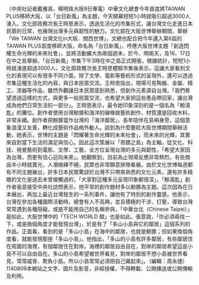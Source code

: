 （中央社記者戴雅真、楊明珠大阪9日專電）中華文化總會今年首度將TAIWAN PLUS移師大阪，以「台日新風」為主題，今天開幕短短1小時就吸引超過3000人湧入。文化部政務次長王時思表示，透過生活化的市集形式，讓台灣文化走進日本民眾的日常，也展現台灣多元與韌性的魅力。文化部在大阪世博舉辦期間，舉辦「We TAIWAN 台灣文化in大阪．關西世博」，文總也配合把今年邁入第6屆的TAIWAN PLUS首度移師大阪，命名為「台日新風」，呼應大阪世博主題「創造閃耀生命光輝的未來社會」，並將活動擴大為兩個週末，於今、明兩天，及16、17日在中之島舉辦。「台日新風」市集下午3時在中之島正式開張，根據統計，短短1小時就湧進超過3000人。文化部政務次長王時思體驗市集後表示，這讓大家看到文化的表現可以有很多不同介面，除了文學、電影等藝術形式的呈現外，還可以透過市集這種生活化的內容，與日本民眾交流。王時思指出，現場可見陶器、金屬、精工、漆器等作品，雖然外觀讓日本民眾感到熟悉，但創作元素源自台灣。「我們希望透過這樣的方式，與更多一般民眾交流，也希望大家把這些產品帶回家，讓台灣成為他們日常生活的一部分」。王時思表示，最令她印象深刻的是一個名為「鯨湯匙」的攤位。創作者使用台灣鯨豚和海洋的線條做藝術創作，材質還是回收木料，非常永續。創作者把鯨豚當作台灣的「海洋鄰居」，長年陪伴在島嶼身旁，這個意象浪漫又友善，轉化成藝術作品格外動人。談到為什麼要趁大阪世博期間舉辦活動，她表示，世博的主題是「閃耀著生命光輝的未來社會」，而未來的光輝，其實來自對當下生活的滿足與信心。因此這次策展以「奇蹟之島」為主軸，從文化、科技、視覺藝術到電影、文學、工藝，全方位呈現台灣的多元與韌性，「希望大家因為台灣，而更有信心迎向未來」。她觀察到，目前為止現場反應非常熱烈，有些商品半小時就賣光，人潮絡繹不絕，民眾也非常願意排隊看展。由於文化世博每週都有不同主題展出，許多日本民眾驚訝於台灣不只帶來熟悉的文化元素，還有許多精緻的文化是過去未曾接觸過的，「大家對這種多元呈現印象都很深」。「鯨湯匙」創作者張意接受中央社訪問表示，他平常的創作題材多以鯨豚為主題。這次因為在日本展出，再加上最近台灣發生的一系列事件，讓他有了特別的創作靈感。他表示，台灣在參加各種國際活動時，總會有人不高興，並且積極的干涉、打壓，導致台灣常常遇到各種阻礙，或是不能用自己的名稱參與，「中華台北（Chinese Taipei）」是如此，大阪世博中的「TECH WORLD 館」也是如此。張意說，「你必須尋找一下，或是換個角度才能發現台灣」，於是有了「多山小島與它的鄰居」這個系列的作品。正面看，看到的是「多山小島」在海中的鄰居，也就是鯨豚；但如果換個角度看，就能發現那座「多山小島」。他指出，「多山的小島有許多鄰居，有些鄰居住在周圍的海裡，有個鄰居住在對岸。海裡的鄰居自由自在，對岸的鄰居希望這座小島不可以自由自在。多山的小島希望被世界看見，對岸的鄰居不想小島被世界看見，常常威脅、欺負小島。所以小島常常必須把自己藏起來」。（編輯：周永捷）1140809本網站之文字、圖片及影音，非經授權，不得轉載、公開播送或公開傳輸及利用。